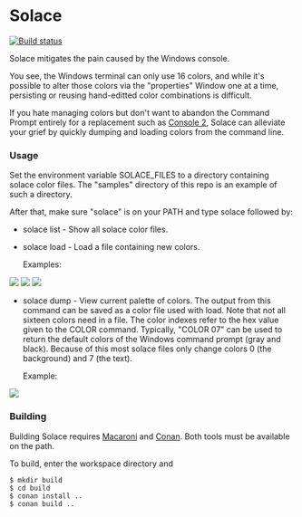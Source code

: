 Solace
======

[![Build status](https://ci.appveyor.com/api/projects/status/32onkslnpe6w4r49?svg=true)](https://ci.appveyor.com/project/TimSimpson/solace)

Solace mitigates the pain caused by the Windows console.

You see, the Windows terminal can only use 16 colors, and while it's possible to
alter those colors via the "properties" Window one at a time, persisting or
reusing hand-editted color combinations is difficult.

If you hate managing colors but don't want to abandon the Command Prompt
entirely for a replacement such as
<a href="http://sourceforge.net/projects/console/">Console 2</a>,
Solace can alleviate your grief by quickly dumping and loading colors from the
command line.

### Usage ###

Set the environment variable SOLACE_FILES to a directory containing solace
color files. The "samples" directory of this repo is an example of such a
directory.

After that, make sure "solace" is on your PATH and type solace followed by:

* solace list - Show all solace color files.

* solace load - Load a file containing new colors.

    Examples:

<img src="http://border-town.com/projects/Solace/solace-halloween.png"/>

<img src="http://border-town.com/projects/Solace/solace-coffee.png"/>

<img src="http://border-town.com/projects/Solace/solace-beehive.png"/>

* solace dump - View current palette of colors. The output from this command
    can be saved as a color file used with load. Note that not all sixteen
    colors need in a file. The color indexes refer to the hex value given to
    the COLOR command. Typically, "COLOR 07" can be used to return the default
    colors of the Windows command prompt (gray and black). Because of this
    most solace files only change colors 0 (the background) and 7 (the text).

    Example:

<img src="http://border-town.com/projects/Solace/solace-dump.png"/>


### Building ###

Building Solace requires <a href="http://border-town.com/macaroni/">Macaroni</a>
and <a href="https://www.conan.io/">Conan</a>. Both tools must be available on
the path.

To build, enter the workspace directory and

    $ mkdir build
    $ cd build
    $ conan install ..
    $ conan build ..
